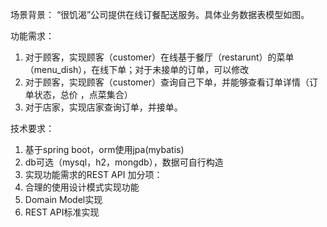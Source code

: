 场景背景：
“很饥渴”公司提供在线订餐配送服务。具体业务数据表模型如图。

功能需求：
1. 对于顾客，实现顾客（customer）在线基于餐厅（restarunt）的菜单（menu_dish），在线下单；对于未接单的订单，可以修改
2. 对于顾客，实现顾客（customer）查询自己下单，并能够查看订单详情（订单状态，总价 ，点菜集合）
3. 对于店家，实现店家查询订单，并接单。

技术要求：
1. 基于spring boot，orm使用jpa(mybatis)
2. db可选（mysql，h2，mongdb），数据可自行构造
3. 实现功能需求的REST API
加分项：
4. 合理的使用设计模式实现功能
5. Domain Model实现
6. REST API标准实现
